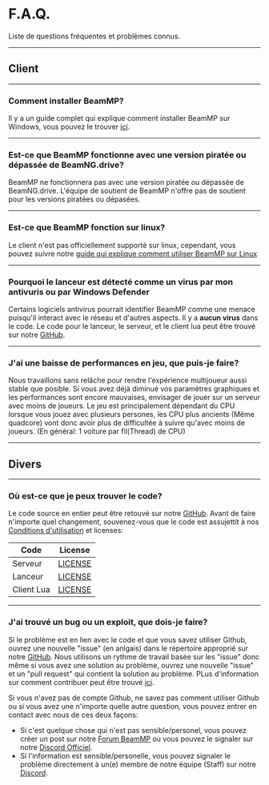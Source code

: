 # F.A.Q.
Liste de questions fréquentes et problèmes connus.

---
## **Client**

---
### **Comment installer BeamMP?**

Il y a un guide complet qui explique comment installer BeamMP sur Windows, vous pouvez le trouver [ici](https://docs.beammp.com/game/getting-started/).

---
### **Est-ce que BeamMP fonctionne avec une version piratée ou dépassée de BeamNG.drive?**

BeamMP ne fonctionnera pas avec une version piratée ou dépassée de BeamNG.drive.
L'équipe de soutient de BeamMP n'offre pas de soutient pour les versions piratées ou dépasées.

---
### **Est-ce que BeamMP fonction sur linux?**

Le client n'est pas officiellement supporté sur linux, cependant, vous pouvez suivre notre [guide qui explique comment utiliser BeamMP sur Linux](../game/getting-started/#2b-linux-installation)

---
### **Pourquoi le lanceur est détecté comme un virus par mon antivuris ou par Windows Defender**

Certains logiciels antivirus pourrait identifier BeamMP comme une menace puisqu'il interact avec le réseau et d'autres aspects. Il y a **aucun virus** dans le code. Le code pour le lanceur, le serveur, et le client lua peut être trouvé sur notre [GitHub](https://github.com/BeamMP).

---
### **J'ai une baisse de performances en jeu, que puis-je faire?**

Nous travaillons sans relâche pour rendre l'expérience multijoueur aussi stable que posible. Si vous avez déjà diminué vos paramètres graphiques et les performances sont encore mauvaises, envisager de jouer sur un serveur avec moins de joueurs. Le jeu est principalement dépendant du CPU lorsque vous jouez avec plusieurs persones, les CPU plus ancients (Même quadcore) vont donc avoir plus de difficultée à suivre qu'avec moins de joueurs. (En général: 1 voiture par fil(Thread) de CPU)

---
## **Divers**

---
### **Où est-ce que je peux trouver le code?**

Le code source en entier peut être retouvé sur notre [GitHub](https://github.com/BeamMP).
Avant de faire n'importe quel changement, souvenez-vous que le code est assujettit à nos  [Conditions d'utilisation](https://forum.beammp.com/t/terms-of-use-v1-0/43) et licenses:

|   Code     | License                                                                    |
|------------|:--------------------------------------------------------------------------:|
| Serveur     | [LICENSE](https://github.com/BeamMP/BeamMP-Server/blob/master/LICENSE)     |
| Lanceur   | [LICENSE](https://github.com/BeamMP/BeamMP-Launcher/blob/master/LICENSE) |
| Client Lua | [LICENSE](https://github.com/BeamMP/BeamMP/blob/development/LICENSE)    |

---
### **J'ai trouvé un bug ou un exploit, que dois-je faire?**

Si le problème est en lien avec le code et que vous savez utiliser Github, ouvrez une nouvelle "issue" (en anlgais) dans le répertoire approprié sur notre [GitHub](https://github.com/BeamMP). Nous utilisons un rythme de travail basée sur les "issue" donc même si vous avez une solution au problème, ouvrez une nouvelle "issue" et un "pull request" qui contient la solution au problème. PLus d'information sur comment contribuer peut être trouvé [ici](https://github.com/BeamMP/BeamMP/blob/development/CONTRIBUTING.md).

Si vous n'avez pas de compte Github, ne savez pas comment utiliser Github ou si vous avez une n'importe quelle autre question, vous pouvez entrer en contact avec nous de ces deux façons:

- Si c'est quelque chose qui n'est pas sensible/personel, vous pouvez créer un post sur notre [Forum BeamMP](https://forum.beammp.com) ou vous pouvez le signaler sur notre [Discord Officiel](https://discord.gg/beammp).
- Si l'information est sensible/personelle, vous pouvez signaler le problème directement à un(e) membre de notre équipe (Staff) sur notre [Discord](https://discord.gg/beammp).
